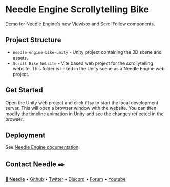 # Needle Engine Scrollytelling Bike

[Demo](https://scrollytelling-bike-z23hmxb2gnu5a.needle.run/) for Needle Engine's new Viewbox and ScrollFollow components.

## Project Structure

- `needle-engine-bike-unity` - Unity project containing the 3D scene and assets.
- `Scroll Bike Website` - Vite based web project for the scrollytelling website. This folder is linked in the Unity scene as a Needle Engine web project.


## Get Started
Open the Unity web project and click `Play` to start the local development server. This will open a browser window with the website. You can then modify the timeline animation in Unity and see the changes reflected in the browser.  


## Deployment

See [Needle Engine documentation](https://engine.needle.tools/docs/deployment.html).


## Contact Needle ✒️
<b>[🌵 Needle](https://needle.tools)</b> • 
[Github](https://github.com/needle-tools) • 
[Twitter](https://twitter.com/NeedleTools) • 
[Discord](https://discord.needle.tools) • 
[Forum](https://forum.needle.tools) • 
[Youtube](https://www.youtube.com/@needle-tools)